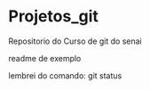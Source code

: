 # Projetos_git
Repositorio do Curso de git do senai 

readme de exemplo

lembrei do comando: git status 
